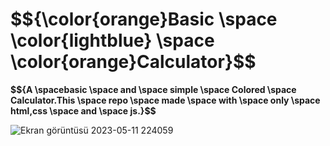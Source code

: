 
<h1>$${\color{orange}Basic \space \color{lightblue} \space \color{orange}Calculator}$$</h1>

<p><strong>$${A \spacebasic \space and \space simple \space Colored \space Calculator.This \space repo \space made \space with \space only \space html,css \space and \space js.}$$</strong></p>



![Ekran görüntüsü 2023-05-11 224059](https://github.com/Berkay0607/Calculator/assets/89136410/119d68f4-bcae-4f07-b4f6-9c0ab3a4fc5e)


